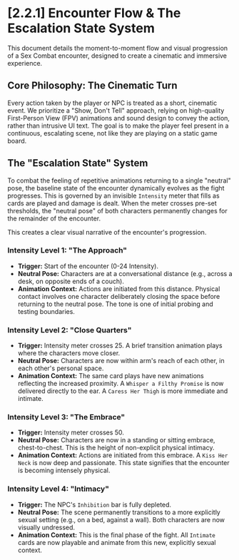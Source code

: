 # [2.2.1] Encounter Flow & The Escalation State System

This document details the moment-to-moment flow and visual progression of a Sex Combat encounter, designed to create a cinematic and immersive experience.

## Core Philosophy: The Cinematic Turn
Every action taken by the player or NPC is treated as a short, cinematic event. We prioritize a "Show, Don't Tell" approach, relying on high-quality First-Person View (FPV) animations and sound design to convey the action, rather than intrusive UI text. The goal is to make the player feel present in a continuous, escalating scene, not like they are playing on a static game board.

## The "Escalation State" System
To combat the feeling of repetitive animations returning to a single "neutral" pose, the baseline state of the encounter dynamically evolves as the fight progresses. This is governed by an invisible `Intensity` meter that fills as cards are played and damage is dealt. When the meter crosses pre-set thresholds, the "neutral pose" of both characters permanently changes for the remainder of the encounter.

This creates a clear visual narrative of the encounter's progression.

### **Intensity Level 1: "The Approach"**
*   **Trigger:** Start of the encounter (0-24 Intensity).
*   **Neutral Pose:** Characters are at a conversational distance (e.g., across a desk, on opposite ends of a couch).
*   **Animation Context:** Actions are initiated from this distance. Physical contact involves one character deliberately closing the space before returning to the neutral pose. The tone is one of initial probing and testing boundaries.

### **Intensity Level 2: "Close Quarters"**
*   **Trigger:** Intensity meter crosses 25. A brief transition animation plays where the characters move closer.
*   **Neutral Pose:** Characters are now within arm's reach of each other, in each other's personal space.
*   **Animation Context:** The same card plays have new animations reflecting the increased proximity. A `Whisper a Filthy Promise` is now delivered directly to the ear. A `Caress Her Thigh` is more immediate and intimate.

### **Intensity Level 3: "The Embrace"**
*   **Trigger:** Intensity meter crosses 50.
*   **Neutral Pose:** Characters are now in a standing or sitting embrace, chest-to-chest. This is the height of non-explicit physical intimacy.
*   **Animation Context:** Actions are initiated from this embrace. A `Kiss Her Neck` is now deep and passionate. This state signifies that the encounter is becoming intensely physical.

### **Intensity Level 4: "Intimacy"**
*   **Trigger:** The NPC's `Inhibition` bar is fully depleted.
*   **Neutral Pose:** The scene permanently transitions to a more explicitly sexual setting (e.g., on a bed, against a wall). Both characters are now visually undressed.
*   **Animation Context:** This is the final phase of the fight. All `Intimate` cards are now playable and animate from this new, explicitly sexual context.